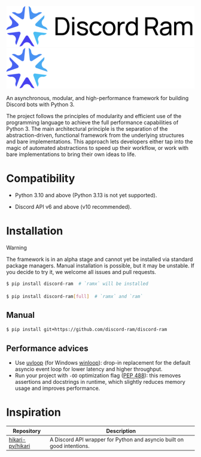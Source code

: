 ![Light Logo](.github/assets/discord-ram-readme-logo-light.png#gh-light-mode-only)
![Dark Logo](.github/assets/discord-ram-readme-logo-dark.png#gh-dark-mode-only)

An asynchronous, modular, and high-performance framework
for building Discord bots with Python 3.

The project follows the principles of modularity and efficient use of the programming language to achieve the full performance capabilities of Python 3.
The main architectural principle is the separation of the abstraction-driven, functional framework from the underlying structures and bare implementations.
This approach lets developers either tap into the magic of automated abstractions to speed up their workflow, or work with bare implementations to bring their own ideas to life.

# Compatibility

- Python 3.10 and above (Python 3.13 is not yet supported).

- Discord API v6 and above (v10 recommended).

# Installation

> [!WARNING]
> The framework is in an alpha stage and cannot yet be installed via standard package managers. Manual installation is possible, but it may be unstable. If you decide to try it, we welcome all issues and pull requests.

```sh
$ pip install discord-ram  # `ramx` will be installed

$ pip install discord-ram[full]  # `ramx` and `ram`
```

## Manual

```sh
$ pip install git+https://github.com/discord-ram/discord-ram
```

## Performance advices

- Use [uvloop](https://pypi.org/uvloop) (for Windows [winloop](https://pypi.org/project/winloop/)): drop-in replacement for the default asyncio event loop for lower latency and higher throughput.
- Run your project with `-OO` optimization flag ([PEP 488](https://peps.python.org/pep-0488/)): this removes assertions and docstrings in runtime, which slightly reduces memory usage and improves performance.

# Inspiration

| Repository                                              | Description                                                            |
| ------------------------------------------------------- | ---------------------------------------------------------------------- |
| [hikari-py/hikari](https://github.com/hikari-py/hikari) | A Discord API wrapper for Python and asyncio built on good intentions. |
